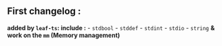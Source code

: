 ## First changelog : 
**added by `leaf-ts`: include :**
        - `stdbool`
        - `stddef`
        - `stdint`
        - `stdio`
        - `string`
**& work on the `mm` (Memory management)**